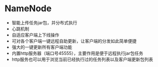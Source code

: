 # NameNode

- 智能上传任务jar包，并分布式执行
- 心跳机制
- 自适应客户端上下线操作
- 可对各个客户端一键远程自助更新，让客户端的分发如此简单便捷
- 强大的一键更新所有客户端功能
- 内置http服务器（端口号45555），主要作用是便于远程执行jar包任务
- http服务也可以用于浏览当前已经执行过的任务列表以及客户端更新包列表
